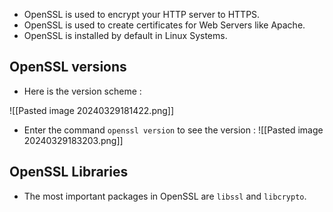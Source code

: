 - OpenSSL is used to encrypt your HTTP server to HTTPS.
- OpenSSL is used to create certificates for Web Servers like Apache.
- OpenSSL is installed by default in Linux Systems.

## OpenSSL versions

- Here is the version scheme :

![[Pasted image 20240329181422.png]]

- Enter the command `openssl version` to see the version :
  ![[Pasted image 20240329183203.png]]

## OpenSSL Libraries

- The most important packages in OpenSSL are `libssl` and `libcrypto`.

